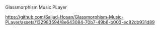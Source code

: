 Glassmorphism Music PLayer


https://github.com/Sajjad-Hosan/Glassmorphism-Music-PLayer/assets/132983594/8e643084-70b7-49b6-b003-ec82db931d89
